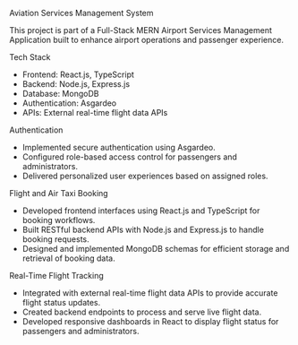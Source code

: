 Aviation Services Management System

This project is part of a Full-Stack MERN Airport Services Management Application built to enhance airport operations and passenger experience. 

Tech Stack
- Frontend: React.js, TypeScript
- Backend: Node.js, Express.js
- Database: MongoDB
- Authentication: Asgardeo
- APIs: External real-time flight data APIs

Authentication
- Implemented secure authentication using Asgardeo.
- Configured role-based access control for passengers and administrators.
- Delivered personalized user experiences based on assigned roles.

Flight and Air Taxi Booking
- Developed frontend interfaces using React.js and TypeScript for booking workflows.
- Built RESTful backend APIs with Node.js and Express.js to handle booking requests.
- Designed and implemented MongoDB schemas for efficient storage and retrieval of booking data.

Real-Time Flight Tracking
- Integrated with external real-time flight data APIs to provide accurate flight status updates.
- Created backend endpoints to process and serve live flight data.
- Developed responsive dashboards in React to display flight status for passengers and administrators.
